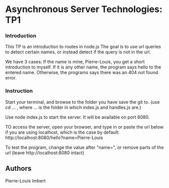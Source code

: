 # Asynchronous Server Technologies: TP1

### Introduction

This TP is an introduction to routes in node.js
The goal is to use url queries to detect certain names, or instead detect if the query is not in the url.

We have 3 cases:
If the name is mine, Pierre-Louis, you get a short introduction to myself.
If it is any other name, the program says hello to the entered name.
Otherwise, the programs says there was an 404 not found error.

### Instruction

Start your terminal, and browse to the folder you have save the git to.
(use cd ... , where ... is the folder in which index.js and handles.js are.)

Use node index.js to start the server.
It will be available on port 8080.

TO access the server, open your browser, and type in or paste the url below if you are using localhost, which is the case by default:
http://localhost:8080/hello?name=Pierre-Louis

To test the program, change the value after "name=", or remove parts of the url (leave http://localhost:8080 intact)

## Authors

Pierre-Louis Imbert
